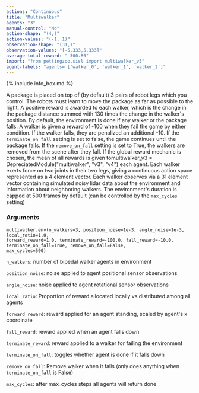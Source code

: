 ```yaml
---
actions: "Continuous"
title: "Multiwalker"
agents: "3"
manual-control: "No"
action-shape: "(4,)"
action-values: "(-1, 1)"
observation-shape: "(31,)"
observation-values: "[-5.333,5.333]"
average-total-reward: "-300.86"
import: "from pettingzoo.sisl import multiwalker_v5"
agent-labels: "agents= ['walker_0', 'walker_1', 'walker_2']"
---
```


{% include info_box.md %}



A package is placed on top of (by default) 3 pairs of robot legs which you control. The robots must learn to move the package as far as possible to the right. A positive reward is awarded to each walker, which is the change in the package distance summed with 130 times the change in the walker's position. By default, the environment is done if any walker or the package falls. A walker is given a reward of -100 when they fail the game by either condition. If the walker falls, they are penalized an additional -10. If the `terminate_on_fall` setting is set to false, the game continues until the package falls. If the `remove_on_fall` setting is set to True, the walkers are removed from the scene after they fall. If the global reward mechanic is chosen, the mean of all rewards is given tomultiwalker_v3 = DepreciatedModule("multiwalker", "v3", "v4")
 each agent. Each walker exerts force on two joints in their two legs, giving a continuous action space represented as a 4 element vector. Each walker observes via a 31 element vector containing simulated noisy lidar data about the environment and information about neighboring walkers. The environment's duration is capped at 500 frames by default (can be controlled by the `max_cycles` setting)

### Arguments

```
multiwalker.env(n_walkers=3, position_noise=1e-3, angle_noise=1e-3, local_ratio=1.0,
forward_reward=1.0, terminate_reward=-100.0, fall_reward=-10.0, terminate_on_fall=True, remove_on_fall=False,
max_cycles=500)
```



`n_walkers`:  number of bipedal walker agents in environment

`position_noise`:  noise applied to agent positional sensor observations

`angle_noise`:  noise applied to agent rotational sensor observations

`local_ratio`: Proportion of reward allocated locally vs distributed among all agents

`forward_reward`:  reward applied for an agent standing, scaled by agent's x coordinate

`fall_reward`:  reward applied when an agent falls down

`terminate_reward`: reward applied to a walker for failing the environment

`terminate_on_fall`: toggles whether agent is done if it falls down

`remove_on_fall`: Remove walker when it falls (only does anything when `terminate_on_fall` is False)

`max_cycles`:  after max_cycles steps all agents will return done
